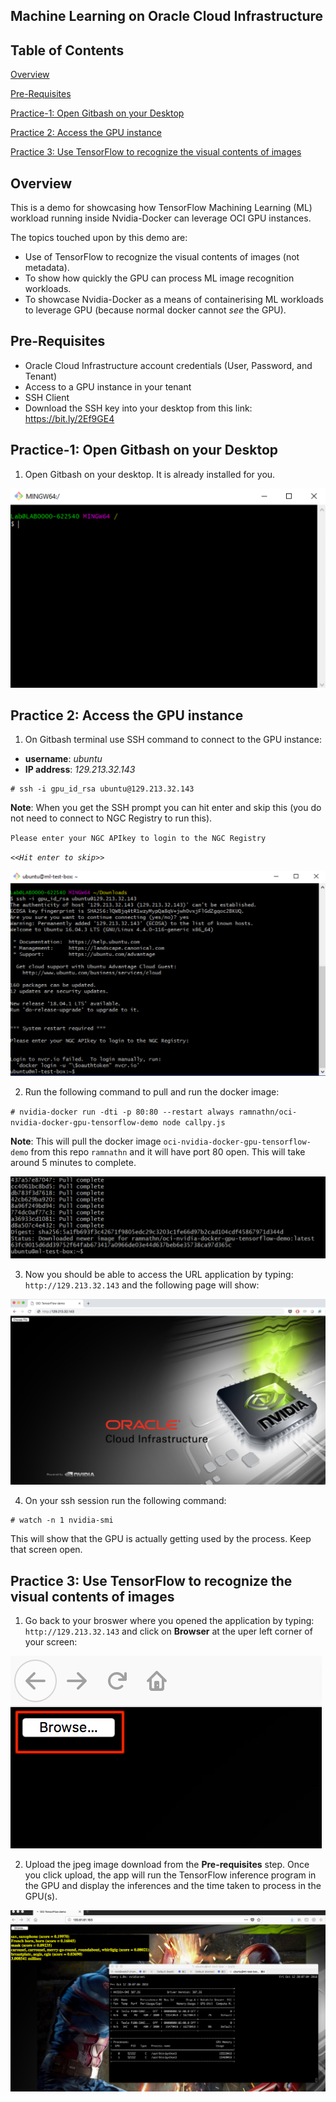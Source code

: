 ## Machine Learning on Oracle Cloud Infrastructure

## Table of Contents

[Overview](#overview)

[Pre-Requisites](#pre-requisites)

[Practice-1: Open Gitbash on your Desktop](#practice-1-open-gitbash-on-your-desktop)

[Practice 2: Access the GPU instance](#practice-2-access-the-gpu-instance)

[Practice 3: Use TensorFlow to recognize the visual contents of images](#practice-3-use-tensorflow-to-recognize-the-visual-contents-of-images)

## Overview
This is a demo for showcasing how TensorFlow Machining Learning (ML) workload running inside Nvidia-Docker can leverage OCI GPU instances.

The topics touched upon by this demo are:

-   Use of TensorFlow to recognize the visual contents of images (not metadata).
-   To show how quickly the GPU can process ML image recognition workloads.
-   To showcase Nvidia-Docker as a means of containerising ML workloads to leverage GPU (because normal docker cannot  _see_  the GPU).

## Pre-Requisites 

- Oracle Cloud Infrastructure account credentials (User, Password, and Tenant)
- Access to a GPU instance in your tenant
- SSH Client
- Download the SSH key into your desktop from this link: https://bit.ly/2Ef9GE4

## Practice-1: Open Gitbash on your Desktop

1) Open Gitbash on your desktop. It is already installed for you. 

![](img/gitbash001.png)

## Practice 2: Access the GPU instance

1) On Gitbash terminal use SSH command to connect to the GPU instance:

- **username**: *ubuntu*
- **IP address**: *129.213.32.143*

```
# ssh -i gpu_id_rsa ubuntu@129.213.32.143 
```
**Note**: When you get the SSH prompt you can hit enter and skip this (you do not need to connect to NGC Registry to run this).

`Please enter your NGC APIkey to login to the NGC Registry`

_`<<Hit enter to skip>>`_

![](img/image001.png)

2) Run the following command to pull and run the docker image:

``# nvidia-docker run -dti -p 80:80 --restart always ramnathn/oci-nvidia-docker-gpu-tensorflow-demo node callpy.js``

**Note**: This will pull the docker image ``oci-nvidia-docker-gpu-tensorflow-demo`` from this repo ``ramnathn`` and it will have port 80 open.  This will take around 5 minutes to complete.

![](img/image002.png)

3) Now you should be able to access the URL application by typing: ``http://129.213.32.143`` and the following page will show:

![](img/image003.png)

4) On your ssh session run the following command:

```
# watch -n 1 nvidia-smi
```
This will show that the GPU is actually getting used by the process.  Keep that screen open. 

## Practice 3: Use TensorFlow to recognize the visual contents of images

1) Go back to your broswer where you opened the application by typing: `http://129.213.32.143` and click on **Browser** at the uper left corner of your screen:

![](img/image004.png)

2) Upload the jpeg image download from the **Pre-requisites** step. Once you click upload, the app will run the TensorFlow inference program in the GPU and display the inferences and the time taken to process in the GPU(s).

![](img/image005.png)
